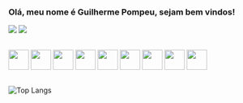 ### Olá, meu nome é Guilherme Pompeu, sejam bem vindos! 

<div>
  <a href="mailto:gui.pompeu.mascarenhas@gmail.com"><img src="https://img.shields.io/badge/Gmail-D14836?style=for-the-badge&logo=gmail&logoColor=white"></a>
  <a href="https://www.linkedin.com/in/guilherme-pompeu-mascarenhas-03770523a/"><img src="https://img.shields.io/badge/LinkedIn-0077B5?style=for-the-badge&logo=linkedin&logoColor=white"></a>
</div>

##

<div>
  <img src="https://cdn.worldvectorlogo.com/logos/angular-icon-1.svg" style="width:40px">
  <img src="https://github.com/GMPompeu/GMPompeu/assets/132175081/08708871-6064-458b-9d09-6e6aa7fd16bd" style="width:40px"> 
  <img src="https://github.com/GMPompeu/GMPompeu/assets/132175081/6545c25d-dcd8-4c9c-9b49-962be18314f2" style="width:40px">
  <img src="https://github.com/GMPompeu/GMPompeu/assets/132175081/d41895d0-7d25-4d25-8e3d-d407758d0c51" style="width:40px">
  <img src="https://github.com/GMPompeu/GMPompeu/assets/132175081/1650afe1-2718-4a87-836f-0aa3ef8c1f2b" style="width:40px">
  <img src="https://github.com/GMPompeu/GMPompeu/assets/132175081/722fbdbc-e041-4dd7-a11d-3177ef77cb8e" style="width:40px">
  <img src="https://github.com/GMPompeu/GMPompeu/assets/132175081/dd756fcb-4d08-45ec-9a64-09880d47b376" style="width:40px">
  <img src="https://github.com/GMPompeu/GMPompeu/assets/132175081/33eec599-7dde-439d-948a-4a7030fd486d" style="width:40px">
  <img src="https://github.com/GMPompeu/GMPompeu/assets/132175081/0e5b4a17-c09c-4582-a064-28f2f585cd7e" style="width:40px">
</div>


##


![Top Langs](https://github-readme-stats.vercel.app/api/top-langs/?username=GMPompeu&layout=compact&theme=dark)
